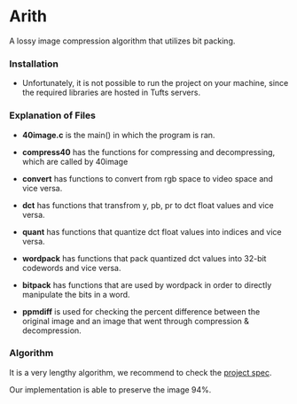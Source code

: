 

# Arith
A lossy image compression algorithm that utilizes bit packing.

### Installation
* Unfortunately, it is not possible to run the project on your machine, since the required libraries are hosted in Tufts servers.

### Explanation of Files
* __40image.c__   is the main() in which the program is ran.

* __compress40__  has the functions for compressing and decompressing, which are
            called by 40image

* __convert__     has functions to convert from rgb space to video space and vice
            versa.

* __dct__         has functions that transfrom y, pb, pr to dct float values and vice
versa.

* __quant__       has functions that quantize dct float values into indices and vice
            versa.

* __wordpack__    has functions that pack quantized dct values into 32-bit codewords
            and vice versa.

* __bitpack__     has functions that are used by wordpack in order to directly
            manipulate the bits in a word.
            
* __ppmdiff__ is used for checking the percent difference between the original image and 
            an image that went through compression & decompression.
            
### Algorithm
It is a very lengthy algorithm, we recommend to check the [project spec](https://www.cs.tufts.edu/comp/40-2011f/homework/arith.html).

Our implementation is able to preserve the image 94%.
